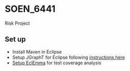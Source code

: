 # SOEN_6441
Risk Project

## Set up
  * Install Maven in Eclipse
  * Setup JGraphT for Eclipse following [instructions here](https://github.com/jgrapht/jgrapht/wiki/How-to-use-JGraphT-as-a-dependency-in-your-projects#developing-using-eclipse)
  * [Setup EclEmma](https://www.eclemma.org/installation.html) for test coverage analysis
